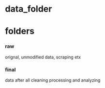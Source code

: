 # data_folder

# folders

### raw

orignal, unmodified data, scraping etx

### final

data after all cleaning processing and analyzing
